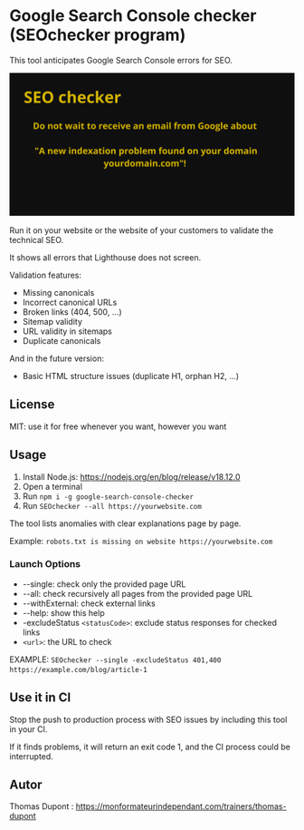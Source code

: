 # Google Search Console checker (SEOchecker program)

This tool anticipates Google Search Console errors for SEO.

![image info](./doc/SEO_checker.png)

Run it on your website or the website of your customers to validate the technical SEO.

It shows all errors that Lighthouse does not screen.

Validation features:
- Missing canonicals
- Incorrect canonical URLs
- Broken links (404, 500, ...)
- Sitemap validity
- URL validity in sitemaps
- Duplicate canonicals

And in the future version:
- Basic HTML structure issues (duplicate H1, orphan H2, ...)

## License

MIT: use it for free whenever you want, however you want

## Usage

1) Install Node.js: https://nodejs.org/en/blog/release/v18.12.0
2) Open a terminal
3) Run `npm i -g google-search-console-checker`
4) Run `SEOchecker --all https://yourwebsite.com`

The tool lists anomalies with clear explanations page by page.

Example: `robots.txt is missing on website https://yourwebsite.com`

### Launch Options

- --single: check only the provided page URL
- --all: check recursively all pages from the provided page URL
- --withExternal: check external links
- --help: show this help
- -excludeStatus `<statusCode>`: exclude status responses for checked links
- `<url>`: the URL to check

EXAMPLE: `SEOchecker --single -excludeStatus 401,400 https://example.com/blog/article-1`

## Use it in CI

Stop the push to production process with SEO issues by including this tool in your CI.

If it finds problems, it will return an exit code 1, and the CI process could be interrupted.

## Autor

Thomas Dupont : https://monformateurindependant.com/trainers/thomas-dupont
